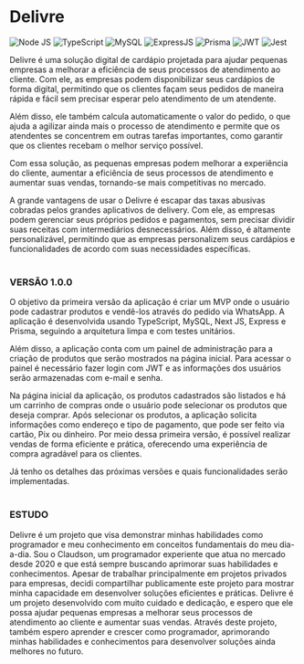 # Delivre
![Node JS](https://img.shields.io/badge/Node.js-339933?style=for-the-badge&logo=nodedotjs&logoColor=white) ![TypeScript](https://img.shields.io/badge/TypeScript-007ACC?style=for-the-badge&logo=typescript&logoColor=white) ![MySQL](https://img.shields.io/badge/MySQL-005C84?style=for-the-badge&logo=mysql&logoColor=white) ![ExpressJS](https://img.shields.io/badge/Express.js-000000?style=for-the-badge&logo=express&logoColor=white) ![Prisma](https://img.shields.io/badge/Prisma-3982CE?style=for-the-badge&logo=Prisma&logoColor=white) ![JWT](https://img.shields.io/badge/JWT-DD0022?style=for-the-badge&logo=JSON%20web%20tokens&logoColor=white) ![Jest](https://img.shields.io/badge/Jest-C21325?style=for-the-badge&logo=jest&logoColor=white)

Delivre é uma solução digital de cardápio projetada para ajudar pequenas empresas a melhorar a eficiência de seus processos de atendimento ao cliente. Com ele, as empresas podem disponibilizar seus cardápios de forma digital, permitindo que os clientes façam seus pedidos de maneira rápida e fácil sem precisar esperar pelo atendimento de um atendente.

Além disso, ele também calcula automaticamente o valor do pedido, o que ajuda a agilizar ainda mais o processo de atendimento e permite que os atendentes se concentrem em outras tarefas importantes, como garantir que os clientes recebam o melhor serviço possível.

Com essa solução, as pequenas empresas podem melhorar a experiência do cliente, aumentar a eficiência de seus processos de atendimento e aumentar suas vendas, tornando-se mais competitivas no mercado.

A grande vantagens de usar o Delivre é escapar das taxas abusivas cobradas pelos grandes aplicativos de delivery. Com ele, as empresas podem gerenciar seus próprios pedidos e pagamentos, sem precisar dividir suas receitas com intermediários desnecessários. Além disso, é altamente personalizável, permitindo que as empresas personalizem seus cardápios e funcionalidades de acordo com suas necessidades específicas.
<br/><br/>
### VERSÃO 1.0.0
O objetivo da primeira versão da aplicação é criar um MVP onde o usuário pode cadastrar produtos e vendê-los através do pedido via WhatsApp. A aplicação é desenvolvida usando TypeScript, MySQL, Next JS, Express e Prisma, seguindo a arquitetura limpa e com testes unitários.

Além disso, a aplicação conta com um painel de administração para a criação de produtos que serão mostrados na página inicial. Para acessar o painel é necessário fazer login com JWT e as informações dos usuários serão armazenadas com e-mail e senha.

Na página inicial da aplicação, os produtos cadastrados são listados e há um carrinho de compras onde o usuário pode selecionar os produtos que deseja comprar. Após selecionar os produtos, a aplicação solicita informações como endereço e tipo de pagamento, que pode ser feito via cartão, Pix ou dinheiro. Por meio dessa primeira versão, é possível realizar vendas de forma eficiente e prática, oferecendo uma experiência de compra agradável para os clientes.

Já tenho os detalhes das próximas versões e quais funcionalidades serão implementadas.
<br/><br/>
### ESTUDO
Delivre é um projeto que visa demonstrar minhas habilidades como programador e meu conhecimento em conceitos fundamentais do meu dia-a-dia. Sou o Claudson, um programador experiente que atua no mercado desde 2020 e que está sempre buscando aprimorar suas habilidades e conhecimentos. Apesar de trabalhar principalmente em projetos privados para empresas, decidi compartilhar publicamente este projeto para mostrar minha capacidade em desenvolver soluções eficientes e práticas. Delivre é um projeto desenvolvido com muito cuidado e dedicação, e espero que ele possa ajudar pequenas empresas a melhorar seus processos de atendimento ao cliente e aumentar suas vendas. Através deste projeto, também espero aprender e crescer como programador, aprimorando minhas habilidades e conhecimentos para desenvolver soluções ainda melhores no futuro.
